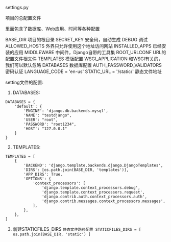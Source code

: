 settings.py

项目的总配置文件

里面包含了数据库、Web应用、时间等各种配置

BASE_DIR 项目的根目录
SECRET_KEY 安全码，自动生成
DEBUG 调试
ALLOWED_HOSTS 外界只允许使用这个地址访问网站
INSTALLED_APPS 已经安装的应用
MIDDLEWARE 中间件，Django自带的工具集
ROOT_URLCONF URL的配置文件根文件
TEMPLATES 模版配置
WSGI_APPLICATION 和WSGI有关的，我们可以默认忽略
DATABASES 数据库配置
AUTH_PASSWORD_VALIDATORS 密码认证
LANGUAGE_CODE = 'en-us'
STATIC_URL = '/static/' 静态文件地址


setting文件的配置:
1. DATABASES:
```
DATABASES = {
    'default': {
        'ENGINE': 'django.db.backends.mysql',
        'NAME': "testdjango",
        'USER': "root",
        'PASSWORD': "root1234",
        'HOST': "127.0.0.1"
    }
}
```
2. TEMPLATES:
```
TEMPLATES = [
    {
        'BACKEND': 'django.template.backends.django.DjangoTemplates',
        'DIRS': [os.path.join(BASE_DIR, 'templates')],
        'APP_DIRS': True,
        'OPTIONS': {
            'context_processors': [
                'django.template.context_processors.debug',
                'django.template.context_processors.request',
                'django.contrib.auth.context_processors.auth',
                'django.contrib.messages.context_processors.messages',
            ],
        },
    },
]
```
3. 新建STATICFILES_DIRS
`
    静态文件路径配置
    STATICFILES_DIRS = [
        os.path.join(BASE_DIR, 'static')
    ]
`


